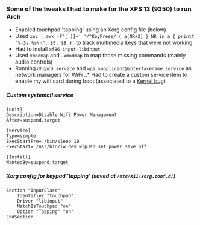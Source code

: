 ### Some of the tweaks I had to make for the XPS 13 (9350) to run Arch

* Enabled touchpad 'tapping' using an Xorg config file (below)
* Used `xev | awk -F'[ )]+' '/^KeyPress/ { a[NR+2] } NR in a { printf "%-3s %s\n", $5, $8 }'` to track multimedia keys that were not working
* Had to install `xf86-input-libinput`
* Used `xmodmap` and `.xmodmap` to map those missing commands (mainly audio controls)
* Running `dhcpcd.service` and `wpa_supplicant@interfacename.service` as network managers for WiFi
..* Had to create a custom service item to enable my wifi card during boot (associated to a [Kernel bug](http://bugzilla.kernel.org/show_bug.cgi?id=201853))

##### Custom systemctl service
```
[Unit]
Description=Disable Wifi Power Management
After=suspend.target

[Service]
Type=simple
ExecStartPre= /bin/sleep 10
ExecStart= /usr/bin/iw dev wlp3s0 set power_save off

[Install]
WantedBy=suspend.target
```

##### Xorg config for keypad 'tapping' (saved at `/etc/X11/xorg.conf.d/`)
```
Section "InputClass"
    Identifier "touchpad"
    Driver "libinput"
    MatchIsTouchpad "on"
    Option "Tapping" "on"
EndSection
```


